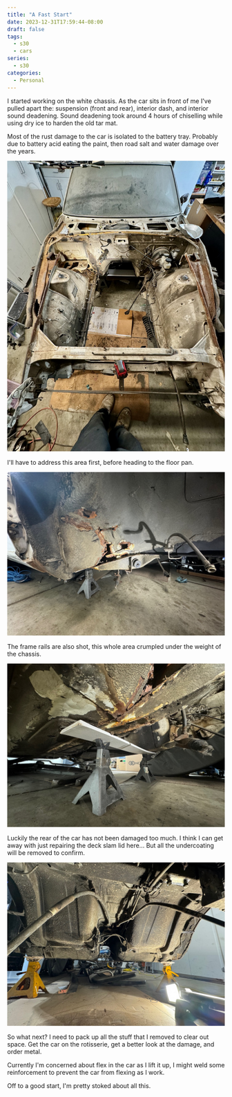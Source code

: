 ```yaml
---
title: "A Fast Start"
date: 2023-12-31T17:59:44-08:00
draft: false
tags: 
  - s30
  - cars
series:
  - s30
categories:
  - Personal
---
```


I started working on the white chassis. As the car sits in front of me I've 
pulled apart the: suspension (front and rear), interior dash, and interior sound
deadening. Sound deadening took around 4 hours of chiselling while using dry ice 
to harden the old tar mat. 

Most of the rust damage to the car is isolated to the battery tray. Probably due
to battery acid eating the paint, then road salt and water damage over the years.

![enginebay](IMG_0952.jpeg)


I'll have to address this area first, before heading to the floor pan.

![tc-rod](IMG_0964.jpeg)

The frame rails are also shot, this whole area crumpled under the weight of the 
chassis.

![frame-rails](IMG_0965.jpeg)

Luckily the rear of the car has not been damaged too much. I think I can get away with just repairing the deck slam lid here... But all the undercoating will be removed to confirm.

![rear](IMG_0985.jpeg)


So what next? I need to pack up all the stuff that I removed to clear out space.
Get the car on the rotisserie, get a better look at the damage, and order metal.

Currently I'm concerned about flex in the car as I lift it up, I might weld some reinforcement to prevent the car from flexing as I work. 

Off to a good start, I'm pretty stoked about all this.